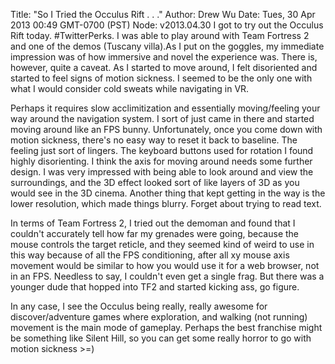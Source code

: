 Title: "So I Tried the Occulus Rift . . ."
Author: Drew Wu
Date: Tues, 30 Apr 2013 00:49 GMT-0700 (PST)
Node: v2013.04.30
I got to try out the Occulus Rift today. #TwitterPerks. I was able to play around with Team Fortress 2 and one of the demos (Tuscany villa).As I put on the goggles, my immediate impression was of how immersive and novel the experience was. There is, however, quite a caveat. As I started to move around, I felt disoriented and started to feel signs of motion sickness. I seemed to be the only one with what I would consider cold sweats while navigating in VR.

Perhaps it requires slow acclimitization and essentially moving/feeling your way around the navigation system. I sort of just came in there and started moving around like an FPS bunny. Unfortunately, once you come down with motion sickness, there's no easy way to reset it back to baseline. The feeling just sort of lingers. The keyboard buttons used for rotation I found highly disorienting. I think the axis for moving around needs some further design. I was very impressed with being able to look around and view the surroundings, and the 3D effect looked sort of like layers of 3D as you would see in the 3D cinema. Another thing that kept getting in the way is the lower resolution, which made things blurry. Forget about trying to read text.

In terms of Team Fortress 2, I tried out the demoman and found that I couldn't accurately tell how far my grenades were going, because the mouse controls the target reticle, and they seemed kind of weird to use in this way because of all the FPS conditioning, after all xy mouse axis movement would be similar to how you would use it for a web browser, not in an FPS. Needless to say, I couldn't even get a single frag. But
there was a younger dude that hopped into TF2 and started kicking ass, go figure.

In any case, I see the Occulus being really, really awesome for discover/adventure games where exploration, and walking (not running) movement is the main mode of gameplay. Perhaps the best franchise might be something like Silent Hill, so you can get some really horror to go with motion sickness >=)
